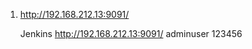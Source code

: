 



1. http://192.168.212.13:9091/  

   Jenkins
   http://192.168.212.13:9091/
   adminuser
   123456

